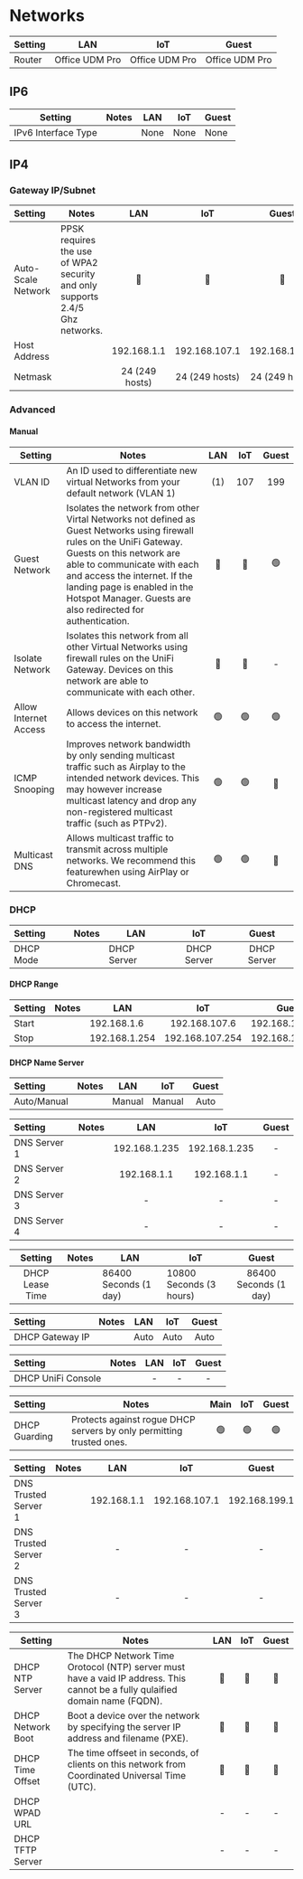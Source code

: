 # Networks

| Setting |      LAN      |      IoT      |     Guest     |
| ------- | :------------: | :------------: | :------------: |
| Router  | Office UDM Pro | Office UDM Pro | Office UDM Pro |

## IP6

| Setting             | Notes | LAN  | IoT  | Guest |
| ------------------- | ----- | ---- | ---- | ----- |
| IPv6 Interface Type |       | None | None | None  |

## IP4

### Gateway IP/Subnet

| Setting            | Notes                                                                        |      LAN      |      IoT      |     Guest     |
| :----------------- | ---------------------------------------------------------------------------- | :------------: | :------------: | :------------: |
| Auto-Scale Network | PPSK requires the use of WPA2 security and only supports 2.4/5 Ghz networks. |       🔴       |       🔴       |       🔴       |
| Host Address       |                                                                              |  192.168.1.1  | 192.168.107.1 | 192.168.199.1 |
| Netmask            |                                                                              | 24 (249 hosts) | 24 (249 hosts) | 24 (249 hosts) |

### Advanced

#### Manual

| Setting               | Notes                                                                                                                                                                                                                                                                                                            | LAN | IoT | Guest |
| --------------------- | ---------------------------------------------------------------------------------------------------------------------------------------------------------------------------------------------------------------------------------------------------------------------------------------------------------------- | :-: | :-: | :---: |
| VLAN ID               | An ID used to differentiate new virtual Networks from your default network (VLAN 1)                                                                                                                                                                                                                              | (1) | 107 |  199  |
| Guest Network         | Isolates the network from other Virtal Networks not defined as Guest Networks using firewall rules on the UniFi Gateway. Guests on this network are able to communicate with each and access the internet. If the landing page is enabled in the Hotspot Manager. Guests are also redirected for authentication. | 🔴 | 🔴 |  🟢  |
| Isolate Network       | Isolates this network from all other Virtual Networks using firewall rules on the UniFi Gateway. Devices on this network are able to communicate with each other.                                                                                                                                                | 🔴 | 🔴 |   -   |
| Allow Internet Access | Allows devices on this network to access the internet.                                                                                                                                                                                                                                                           | 🟢 | 🟢 |  🟢  |
| ICMP Snooping         | Improves network bandwidth by only sending multicast traffic such as Airplay to the intended network devices. This may however increase multicast latency and drop any non-registered multicast traffic (such as PTPv2).                                                                                         | 🟢 | 🟢 |  🔴  |
| Multicast DNS         | Allows multicast traffic to transmit across multiple networks. We recommend this featurewhen using AirPlay or Chromecast.                                                                                                                                                                                        | 🟢 | 🟢 |  🔴  |

### DHCP

| Setting   | Notes | LAN         |     IoT     |    Guest    |
| :-------- | ----- | ----------- | :---------: | :---------: |
| DHCP Mode |       | DHCP Server | DHCP Server | DHCP Server |

#### DHCP Range

| Setting | Notes | LAN           |       IoT       | Guest           |
| ------- | ----- | ------------- | :-------------: | --------------- |
| Start   |       | 192.168.1.6   |  192.168.107.6  | 192.168.199.6   |
| Stop    |       | 192.168.1.254 | 192.168.107.254 | 192.168.199.254 |

#### DHCP Name Server

| Setting     | Notes | LAN    |  IoT  | Guest |
| :---------- | ----- | ------ | :----: | :---: |
| Auto/Manual |       | Manual | Manual | Auto |

| Setting      | Notes |      LAN      |      IoT      | Guest |
| :----------- | ----- | :-----------: | :-----------: | :---: |
| DNS Server 1 |       | 192.168.1.235 | 192.168.1.235 |   -   |
| DNS Server 2 |       |  192.168.1.1  |  192.168.1.1  |   -   |
| DNS Server 3 |       |       -       |       -       |   -   |
| DNS Server 4 |       |       -       |       -       |   -   |

|     Setting     | Notes | LAN                   | IoT                     |         Guest         |
| :-------------: | ----- | --------------------- | ----------------------- | :-------------------: |
| DHCP Lease Time |       | 86400 Seconds (1 day) | 10800 Seconds (3 hours) | 86400 Seconds (1 day) |

| Setting         | Notes | LAN  | IoT | Guest |
| :-------------- | ----- | ---- | :--: | :---: |
| DHCP Gateway IP |       | Auto | Auto | Auto |

| Setting            | Notes | LAN | IoT | Guest |
| :----------------- | ----- | :-: | :-: | :---: |
| DHCP UniFi Console |       |  -  |  -  |   -   |

| Setting       | Notes                                                                | Main | IoT | Guest |
| :------------ | -------------------------------------------------------------------- | :--: | :-: | :---: |
| DHCP Guarding | Protects against rogue DHCP servers by only permitting trusted ones. |  🟢  | 🟢 |  🟢  |

| Setting              | Notes |     LAN     |      IoT      |     Guest     |
| :------------------- | ----- | :---------: | :-----------: | :-----------: |
| DNS Trusted Server 1 |       | 192.168.1.1 | 192.168.107.1 | 192.168.199.1 |
| DNS Trusted Server 2 |       |      -      |       -       |       -       |
| DNS Trusted Server 3 |       |      -      |       -       |       -       |

| Setting           | Notes                                                                                                                         | LAN | IoT | Guest |
| ----------------- | ----------------------------------------------------------------------------------------------------------------------------- | :-: | :-: | :---: |
| DHCP NTP Server   | The DHCP Network Time Orotocol (NTP) server must have a vaid IP address. This cannot be a fully qulaified domain name (FQDN). | 🔴 | 🔴 |  🔴  |
| DHCP Network Boot | Boot a device over the network by specifying the server IP address and filename (PXE).                                        | 🔴 | 🔴 |  🔴  |
| DHCP Time Offset  | The time offseet in seconds, of clients on this network from Coordinated Universal Time (UTC).                                | 🔴 | 🔴 |  🔴  |
| DHCP WPAD URL     |                                                                                                                               |  -  |  -  |   -   |
| DHCP TFTP Server  |                                                                                                                               |  -  |  -  |   -   |
